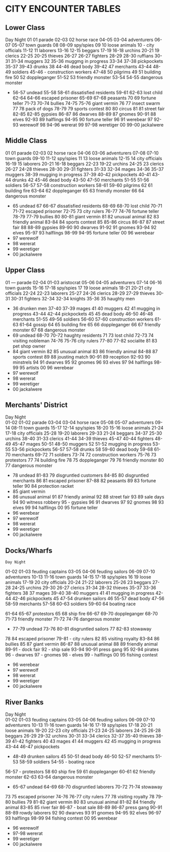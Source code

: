 # CITY ENCOUNTER TABLES
## Lower Class
Day Night
01	01	parade
02-03	02	horse race
04-05	03-04	adventurers
06-07	05-07	town guards
08	08-09	spy/spies
09	10	loose animals
10	-	city officials
11-12	11	laborers
13-16	12-15	beggars
17-19	16-18	urchins
20-21	19	clerics
22-25	20-25	thieves
26-27	26-27	fighters
28-29	28-30	ruffians
30-31	31-34	muggers
32	35-36	muggmg in
progress
33-34	37-38	pickpockets
35-37	39-43	drunks
38	44-46	dead body
39-42	47	merchants
43-44	48-49	soldiers
45-46	-	construction
workers
47-48	50	pilgrims
49	51	building fire
50	52	doppleganger
51-52	53	friendly monster
53-54	54-55	dangerous monster
-	56-57	undead
55-58	58-61	dissatisfied
residents
59-61	62-63	lost child
62-64	64-66	escaped
prisoner
65-69	67-68	peasants
70	69	fortune teller
71-73	70-74	bullies
74-75	75-76	giant vermin
76	77	insect swarm
77	78	pack of dogs
78-79	79	sports contest
80	80	circus
81	81	street fair
82-85	82-85	gypsies
86-87	86	dwarves
88-89	87	gnomes
90-91	88	elves
92-93	89	halflings
94-95	90	fortune teller
96	91	werebear
97	92-93	werewolf
98	94-96	wererat
99	97-98	weretiger
00	99-00	jackalwere

## Middle Class

01	01	parade
02-03	02	horse race
04-06	03-06	adventurers
07-08	07-10	town guards
09-10	11-12	spy/spies
11	13	loose animals
12-15	14	city officials
16-19	15	laborers
20-21	16-18	beggars
22-23	19-22	urchins
24-25	23	clerics
26-27	24-28	thieves
28-30	29-31	fighters
31-33	32-34	mages
34-36	35-37	muggers
	38-39	mugging in progress
37-39	40-42	pickpockets
40-41	43-44	drunks
42	45-46	dead body
43-50	47-50	merchants
51-55	51-56	soldiers
56-57	57-58	construction
workers
58-61	59-60	pilgrims
62	61	building fire
63-64	62	doppleganger
65	63	friendly monster
66	64	dangerous monster
-	65	undead
67	66-67	dissatisfied
residents
68-69	68-70	lost child
70-71	71-72	escaped
prisoner
72-75	73	city rulers
76-77	74-76	fortune teller
78-79	77-79	bullies
80	80-81	giant vermin
81	82	unusual animal
82	83	friendly animal
83-84	84	sports contest
85	85-86	circus
86-87	87	street fair
88	88-89	gypsies
89-90	90	dwarves
91-92	91	gnomes
93-94	92	elves
95-97	93	halflings
98-99	94-95	fortune teller
00	96	werebear
-	97	werewolf
-	98	wererat
-	99	weretiger
-	00	jackalwere

## Upper Class

01	—	parade
02-04	01-03	aristocrat
05-06	04-05	adventurers
07-14	06-16	town guards
15-16	17-18	spy/spies
17	19	loose animals
18-21	20-21	city officials
22-24	22-23	laborers
25-27	24-26	clerics
28-29	27-29	thieves
30-31	30-31	fighters
32-34	32-34	knights
35-36	35	haughty men
-	36	drunken men
37-40	37-39	mages
41	40	muggers
42	41	mugging in progress
43-44	42-44	pickpockets
45	45	dead body
46-50	46-48	merchants
51-55	49-56	soldiers
56-60	57-60	construction
workers
61-63	61-64	gossip
64	65	building fire
65	66	doppleganger
66	67	friendly monster
67	68	dangerous monster
-	69	undead
68-70	70-72	haughty
residents
71	73	lost child
72-73	74	visiting
nobleman
74-76	75-76	city rulers
77-80	77-82	socialite
81	83	pet shop owner
-	84	giant vermin
82	85	unusual animal
83	86	friendly animal
84-88	87	sports contest
89	88	jousting match
90-91	89	reception
92-93	90	minstrels
94	91	dwarves
95	92	gnomes
96	93	elves
97	94	halflings
98-99	95	artists
00	96	werebear
-	97	werewolf
-	98	wererat
-	99	weretiger
-	00	jackalwere


## Merchants' District

Day Night	
01-02	01-02	parade
03-04	03-04	horse race
05-08	05-07	adventurers
09-14	08-11	town guards
15-17	12-14	spy/spies
18-20	15-16	loose animals
21-24	17-18	city officials
25-28	19-20	laborers
29-33	21-24	beggars
34-37	25-30	urchins
38-40	31-33	clerics
41-44	34-39	thieves
45-47	40-44	fighters
48-49	45-47	mages
50-51	48-50	muggers
52	51-52	mugging in
		progress
53-55	53-56	pickpockets
56-57	57-58	drunks
58	59-60	dead body
59-68	61-70	merchants
69-72	71	soldiers
73-74	72	construction
		workers
75-76	73	protestors
77	74	building fire
78	75	doppleganger
79	76	friendly monster
80	77	dangerous monster
-	78	undead
81-83	79	disgruntled
		customers
84-85	80	disgruntled
		merchants
86	81	escaped prisoner
87-88	82	peasants
89	83	fortune teller
90	84	protection racket
-	85	giant vermin
-	86	unusual animal
91	87	friendly animal
92	88	street fair
93	89	sale days
94	90	witness robbery
95	-	gypsies
96	91	dwarves
97	92	gnomes
98	93	elves
99	94	halflings
00	95	fortune teller
-	96	werebear
-	97	werewolf
-	98	wererat
-	99	weretiger
-	00	jackalwere

## Docks/Wharfs	

    Day Night	
01-02	01-03	feuding captains
03-05	04-06	feuding sailors
06-09	07-10	adventurers
10-13	11-16	town guards
14-15	17-18	spy/spies
16	19	loose animals
17-19	20	city officials
20-24	21-22	laborers
25-26	23	beggars
27-28	24-25	urchins
29-30	26-27	clerics
31-34	28-32	thieves
35-37	33-36	fighters
38	37	mages
39-40	38-40	muggers
41	41	mugging in
		progress
42-44	42-46	pickpockets
45	47-54	drunken sailors
46	55-57	dead body
47-56	58-59	merchants
57-58	60-63	soldiers
59-60	64	boating race
		
61-64	65-67	protestors
65	68	ship fire
66-67	69-70	doppleganger
68-70	71-73	friendly monster
71-72	74-76	dangerous monster
-	77-79	undead
73-76	80-81	disgruntled
		sailors
77	82-83	stowaway
		
78	84	escaped prisoner
79-81	-	city rulers
82	85	visiting royalty
83-84	86	bullies
85	87	giant vermin
86-87	88	unusual animal
88	89	friendly animal
89-91	-	dock fair
92	-	ship sale
93-94	90-91	press gang
95	92-94	pirates
96	-	dwarves
97	-	gnomes
98	-	elves
99	-	halflings
00	95	fishing contest
-	96	werebear
-	97	werewolf
-	98	wererat
-	99	weretiger
-	00	jackalwere

## River Banks

Day	Night	
01-02	01-03	feuding captains
03-05	04-06	feuding sailors
06-09	07-10	adventurers
10-13	11-16	town guards
14-16	17-19	spy/spies
17-18	20-21	loose animals
19-20	22-23	city officials
21-23	24-25	laborers
24-25	26-28	beggars
26-29	29-32	urchins
30-31	33-34	clerics
32-37	35-40	thieves
38-39	41-42	fighters
40	43	mages
41	44	muggers
42	45	mugging in
		progress
43-44	46-47	pickpockets
-	48-49	drunken sailors
45	50-51	dead body
46-50	52-57	merchants
51-53	58-59	soldiers
54-55	-	boating race
		
56-57	-	protestors
58	60	ship fire
59	61	doppleganger
60-61	62	friendly monster
62-63	63-64	dangerous monster
-	65-67	undead
64-69	68-70	disgruntled
		laborers
70-72	71-74	stowaway
		
73	75	escaped prisoner
74-76	76-77	city rulers
77	78	visiting royalty
78	79-80	bullies
79	81-82	giant vermin
80	83	unusual animal
81-82	84	friendly animal
83-85	85	river fair
86-87	-	boat sale
88-89	86-87	press gang
90-91	88-89	rowdy laborers
92	90	dwarves
93	91	gnomes
94-95	92	elves
96-97	93	halflings
98-99	94	fishing contest
00	95	werebear
-	96	werewolf
-	97-98	wererat
-	99	weretiger
-	00	jackalwere
